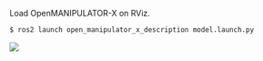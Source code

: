 Load OpenMANIPULATOR-X on RViz.  
``` bash
$ ros2 launch open_manipulator_x_description model.launch.py
```  
![](/assets/images/platform/openmanipulator_x/ros2_OpenManipulator_rviz.png)
